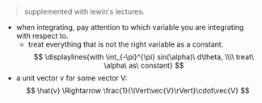 > supplemented with lewin's lectures.

-   when integrating, pay attention to which variable you are integrating with respect to.
	- treat everything that is not the right variable as a constant.
$$
\displaylines{with
\int_{-\pi}^{\pi} sin(\alpha)\ d\theta,
\\\\
treat\ \alpha\ as\ constant}
$$
- a unit vector v for some vector V:
$$
\hat{v} \Rightarrow \frac{1}{\lVert\vec{V}\rVert}\cdot\vec{V}
$$

